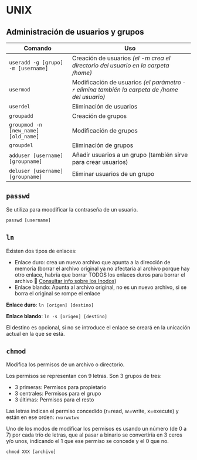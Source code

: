 # UNIX

## Administración de usuarios y grupos
| Comando | Uso |
| --- | --- |
| ```useradd -g [grupo] -m [username]``` | Creación de usuarios *(el -m crea el directorio del usuario en la carpeta /home)*|
| ```usermod``` | Modificación de usuarios *(el parámetro ```-r``` elimina también la carpeta de /home del usuario)* |
| ```userdel``` | Eliminación de usuarios |
| ```groupadd``` | Creación de grupos |
| ```groupmod -n [new_name] [old_name]``` | Modificación de grupos |
| ```groupdel``` | Eliminación de grupos |
| ```adduser [username] [groupname]``` | Añadir usuarios a un grupo (también sirve para crear usuarios) |
| ```deluser [username] [groupname]``` | Eliminar usuarios de un grupo |

## ```passwd```
Se utiliza para moodificar la contraseña de un usuario.

```passwd [username]```

## ```ln```
Existen dos tipos de enlaces:
+ Enlace duro: crea un nuevo archivo que apunta a la dirección de memoria (borrar el archivo original ya no afectaría al archivo porque hay otro enlace, habría que borrar TODOS los enlaces duros para borrar el archivo :eyes: [Consultar info sobre los Inodos](https://es.wikipedia.org/wiki/Inodo))
+ Enlace blando: Apunta al archivo original, no es un nuevo archivo, si se borra el original se rompe el enlace

**Enlace duro**: ```ln [origen] [destino]```

**Enlace blando**: ```ln -s [origen] [destino]```

El destino es opcional, si no se introduce el enlace se creará en la unicación actual en la que se está.

## ```chmod```
Modifica los permisos de un archivo o directorio.

Los permisos se representan con 9 letras. Son 3 grupos de tres:
+ 3 primeras: Permisos para propietario
+ 3 centrales: Permisos para el grupo
+ 3 últimas: Permisos para el resto

Las letras indican el permiso concedido (r=read, w=write, x=execute) y están en ese orden: ```rwxrwxtwx```

Uno de los modos de modificar los permisos es usando un número (de 0 a 7) por cada trío de letras, que al pasar a binario se convertiría en 3 ceros y/o unos, indicando el 1 que ese permiso se concede y el 0 que no.
```
chmod XXX [archivo]
```
